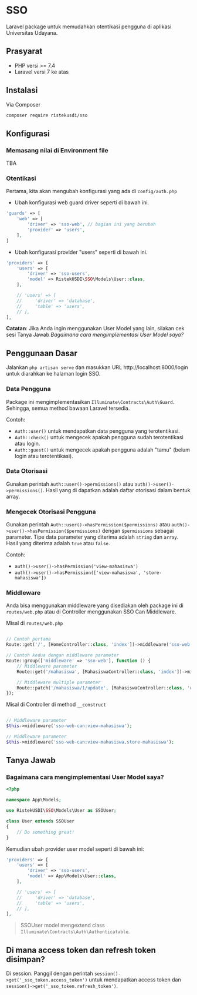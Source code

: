 # SSO

Laravel package untuk memudahkan otentikasi pengguna di aplikasi Universitas Udayana.

## Prasyarat

- PHP versi >= 7.4
- Laravel versi 7 ke atas

## Instalasi

Via Composer

```bash
composer require ristekusdi/sso
```

## Konfigurasi

### Memasang nilai di Environment file

TBA

### Otentikasi

Pertama, kita akan mengubah konfigurasi yang ada di `config/auth.php`

- Ubah konfigurasi web guard driver seperti di bawah ini.

```php
'guards' => [
    'web' => [
        'driver' => 'sso-web', // bagian ini yang berubah
        'provider' => 'users',
    ],
]
```

- Ubah konfigurasi provider "users" seperti di bawah ini.

```php
'providers' => [
    'users' => [
        'driver' => 'sso-users',
        'model' => RistekUSDI\SSO\Models\User::class,
    ],

    // 'users' => [
    //     'driver' => 'database',
    //     'table' => 'users',
    // ],
],
```

**Catatan**: Jika Anda ingin menggunakan User Model yang lain, silakan cek sesi Tanya Jawab *Bagaimana cara mengimplementasi User Model saya?*

## Penggunaan Dasar

Jalankan `php artisan serve` dan masukkan URL http://localhost:8000/login untuk diarahkan ke halaman login SSO.

### Data Pengguna

Package ini mengimplementasikan `Illuminate\Contracts\Auth\Guard`. Sehingga, semua method bawaan Laravel tersedia.

Contoh: 

- `Auth::user()` untuk mendapatkan data pengguna yang terotentikasi.
- `Auth::check()` untuk mengecek apakah pengguna sudah terotentikasi atau login.
- `Auth::guest()` untuk mengecek apakah pengguna adalah "tamu" (belum login atau terotentikasi).

### Data Otorisasi

Gunakan perintah `Auth::user()->permissions()` atau `auth()->user()->permissions()`. Hasil yang di dapatkan adalah daftar otorisasi dalam bentuk array.

### Mengecek Otorisasi Pengguna

Gunakan perintah `Auth::user()->hasPermission($permissions)` atau `auth()->user()->hasPermission($permissions)` dengan `$permissions` sebagai parameter. Tipe data parameter yang diterima adalah `string` dan `array`. Hasil yang diterima adalah `true` atau `false`.

Contoh:

- `auth()->user()->hasPermission('view-mahasiswa')`
- `auth()->user()->hasPermission(['view-mahasiswa', 'store-mahasiswa'])`

### Middleware

Anda bisa menggunakan middleware yang disediakan oleh package ini di `routes/web.php` atau di Controller menggunakan SSO Can Middleware.

Misal di `routes/web.php`

```php

// Contoh pertama
Route::get('/', [HomeController::class, 'index'])->middleware('sso-web');

// Contoh kedua dengan middleware parameter
Route::group(['middleware' => 'sso-web'], function () {
    // Middleware parameter
    Route::get('/mahasiswa', [MahasiswaController::class, 'index'])->middleware('sso-web-can:view-mahasiswa');

    // Middleware multiple parameter
    Route::patch('/mahasiswa/1/update', [MahasiswaController::class, 'update'])->middleware('sso-web-can:view-mahasiswa,store-mahasiswa');
});
```

Misal di Controller di method `__construct`

```php

// Middleware parameter
$this->middleware('sso-web-can:view-mahasiswa');

// Middleware parameter
$this->middleware('sso-web-can:view-mahasiswa,store-mahasiswa');
```

## Tanya Jawab

### Bagaimana cara mengimplementasi User Model saya?

```php
<?php

namespace App\Models;

use RistekUSDI\SSO\Models\User as SSOUser;

class User extends SSOUser
{
    // Do something great!
}
```

Kemudian ubah provider user model seperti di bawah ini:

```php
'providers' => [
    'users' => [
        'driver' => 'sso-users',
        'model' => App\Models\User::class,
    ],

    // 'users' => [
    //     'driver' => 'database',
    //     'table' => 'users',
    // ],
],
```

> SSOUser model mengextend class `Illuminate\Contracts\Auth\Authenticatable`.

## Di mana access token dan refresh token disimpan?

Di session. Panggil dengan perintah `session()->get('_sso_token.access_token')` untuk mendapatkan access token dan `session()->get('_sso_token.refresh_token')`.